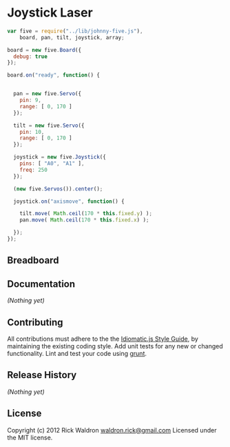 # Joystick Laser

```javascript
var five = require("../lib/johnny-five.js"),
    board, pan, tilt, joystick, array;

board = new five.Board({
  debug: true
});

board.on("ready", function() {


  pan = new five.Servo({
    pin: 9,
    range: [ 0, 170 ]
  });

  tilt = new five.Servo({
    pin: 10,
    range: [ 0, 170 ]
  });

  joystick = new five.Joystick({
    pins: [ "A0", "A1" ],
    freq: 250
  });

  (new five.Servos()).center();

  joystick.on("axismove", function() {

    tilt.move( Math.ceil(170 * this.fixed.y) );
    pan.move( Math.ceil(170 * this.fixed.x) );

  });
});

```

## Breadboard




## Documentation

_(Nothing yet)_









## Contributing
All contributions must adhere to the the [Idiomatic.js Style Guide](https://github.com/rwldrn/idiomatic.js),
by maintaining the existing coding style. Add unit tests for any new or changed functionality. Lint and test your code using [grunt](https://github.com/cowboy/grunt).

## Release History
_(Nothing yet)_

## License
Copyright (c) 2012 Rick Waldron <waldron.rick@gmail.com>
Licensed under the MIT license.
